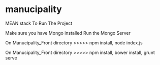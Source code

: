 # manucipality
MEAN stack
To Run The Project

Make sure you have Mongo installed
Run the Mongo Server

On Manucipality_Front directory >>>>> npm install, node index.js

On Manucipality_Front directory >>>>> npm install, bower install, grunt serve

